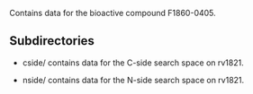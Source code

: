 Contains data for the bioactive compound F1860-0405.

## Subdirectories

- cside/ contains data for the C-side search space on rv1821.

- nside/ contains data for the N-side search space on rv1821.

